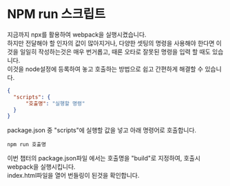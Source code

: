# NPM run 스크립트
지금까지 npx를 활용하여 webpack을 실행시켰습니다.  
하지만 전달해야 할 인자의 값이 많아지거나, 다양한 셋팅의 명령을 사용해야 한다면 이것을 일일히 작성하는것은 매우 번거롭고, 때론 오타로 잘못된 명령을 입력 할 때도 있습니다.  
이것을 node설정에 등록하여 놓고 호출하는 방법으로 쉽고 간편하게 해결할 수 있습니다.

```json
{
  "scripts": {
      "호출명": "실행할 명령"
  }
}
```

package.json 중 "scripts"에 실행할 값을 넣고 아래 명령어로 호출합니다.
```
npm run 호출명
```
이번 챕터의 package.json파일 에서는 호출명을 "build"로 지정하여, 호출시 webpack을 실행시킵니다.  
index.html파일을 열어 번들링이 된것을 확인합니다.